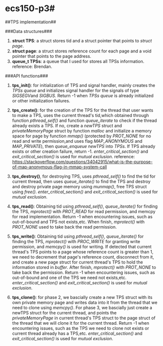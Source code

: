 # ecs150-p3#

##TPS implementation##

###Data structures###
1. **struct TPS**: a struct stores tid and a struct pointer that points to *struct page*.
2. **struct page**: a struct stores reference count for each page and a void pointer that 
points to the page address.
3. **queue_t TPSs**: a queue that I used for stores all TPSs information.
reference: Brendan.

###API functions###
1. **tps_init()**: for initialization of TPS and signal handler, mainly creates the 
*TPSs queue* and initializes signal handler for the signals of type *SIGSEGV*and *SIGBUS*.
Return -1 when *TPSs queue* is already initialized or other initialization failures.

2. **tps_create()**: for the creation of the TPS for the thread that user wants to make a TPS,
uses the current thread's tid,which obtained through function *pthread_self()* and function 
*queue_iterate* to check if the thread already exists a TPS. If no, create a *newTPS* struct
and *privateMemoryPage* struct by function *malloc* and initialize a memory space for page 
by function *mmap()* (protected by *PROT_NONE* for no read and write permission,and uses 
flag *MAP_ANONYMOUS* and *MAP_PRIVATE*), 
then *queue_enqueue* *newTPS* into *TPSs*. If TPS already exists or other creation failure, 
return -1. *enter_critical_section()* and *exit_critical_section()* is used for *mutual exclusion*.
reference: https://stackoverflow.com/questions/34042915/what-is-the-purpose-of-map-anonymous-flag-in-mmap-system-call

3. **tps_destroy()**, for destroying TPS, uses *pthread_self()* to find the tid for current thread,
then uses *queue_iterate()* to find the TPS and destroy and destroy private page memory using *munmap()*,
free TPS struct using *free()*. *enter_critical_section()* and *exit_critical_section()* is used for 
*mutual exclusion*.

4. **tps_read()**: Obtaining tid using *pthread_self()*, *queue_iterate()* for finding the TPS, *mprotect()*
with *PROT_READ* for read permission, and memcpy for read implementation. Return -1 when encountering issues, 
such as out-of-bound and TPS not exists,etc. When finish, *mprotect()* with *PROT_NONE* used to take back the
read permission.

5. **tps_write()**: Obtaining tid using *pthread_self()*, *queue_iterate()* for finding the TPS, *mprotect()*
with *PROC_WRITE* for granting write permission, and *memcpy()* is used for writing. If detected that current
thread's TPS points to a page whose reference count is greater than 1, we need to decrement that page's reference
count, disconnect from it, and create a new page struct for current thread's TPS to hold the information stored in
*buffer*. After finish, *mprotect()* with *PROT_NONE* to take back the permission. Return -1 when encountering 
issues, such as out-of-bound and one of the TPS we need not exists,etc.
*enter_critical_section()* and *exit_critical_section()* is used for *mutual exclusion*.

6. **tps_clone()**: for phase 2, we bascially create a new TPS struct with its own private memory page
and writes data into it from the thread that we need to clone using *memcpy()*. For phase 3,
we bascially just create a newTPS struct for the current thread, and points the *privateMemoryPage* in
current thread's TPS struct to the page struct of the thread that we will clone it for the current thread.
Return -1 when encountering issues, such as the TPS we need to clone not exists or current thread already
has a TPS,etc.
*enter_critical_section()* and *exit_critical_section()* is used for *mutual exclusion*.
